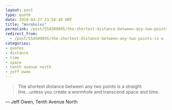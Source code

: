 ```yaml
---
layout: post
type: quote
date: 2010-04-27 23:54:10 GMT
title: "Wormholes"
permalink: /post/554509895/the-shortest-distance-between-any-two-points-is-a
redirect_from: 
  - /post/554509895/the-shortest-distance-between-any-two-points-is-a
categories:
- quotes
- distance
- time
- space
- tenth avenue north
- jeff owen
---
```

<blockquote>The shortest distance between any two points is a straight line...unless you create a wormhole and transcend space and time.</blockquote>
<p>— Jeff Owen, Tenth Avenue North</p>